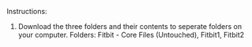Instructions:
1. Download the three folders and their contents to seperate folders on your computer. Folders: Fitbit - Core Files (Untouched), Fitbit1, Fitbit2

